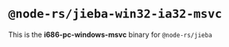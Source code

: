 # `@node-rs/jieba-win32-ia32-msvc`

This is the **i686-pc-windows-msvc** binary for `@node-rs/jieba`
